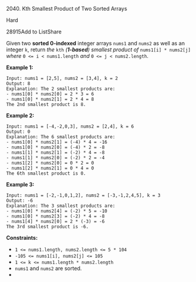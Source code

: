 2040\. Kth Smallest Product of Two Sorted Arrays

Hard

28915Add to ListShare

Given two **sorted 0-indexed** integer arrays `nums1` and `nums2` as well as an integer `k`, return _the_ `kth` _(**1-based**) smallest product of_ `nums1[i] * nums2[j]` _where_ `0 <= i < nums1.length` _and_ `0 <= j < nums2.length`.

**Example 1:**

```
Input: nums1 = [2,5], nums2 = [3,4], k = 2
Output: 8
Explanation: The 2 smallest products are:
- nums1[0] * nums2[0] = 2 * 3 = 6
- nums1[0] * nums2[1] = 2 * 4 = 8
The 2nd smallest product is 8.

```

**Example 2:**

```
Input: nums1 = [-4,-2,0,3], nums2 = [2,4], k = 6
Output: 0
Explanation: The 6 smallest products are:
- nums1[0] * nums2[1] = (-4) * 4 = -16
- nums1[0] * nums2[0] = (-4) * 2 = -8
- nums1[1] * nums2[1] = (-2) * 4 = -8
- nums1[1] * nums2[0] = (-2) * 2 = -4
- nums1[2] * nums2[0] = 0 * 2 = 0
- nums1[2] * nums2[1] = 0 * 4 = 0
The 6th smallest product is 0.

```

**Example 3:**

```
Input: nums1 = [-2,-1,0,1,2], nums2 = [-3,-1,2,4,5], k = 3
Output: -6
Explanation: The 3 smallest products are:
- nums1[0] * nums2[4] = (-2) * 5 = -10
- nums1[0] * nums2[3] = (-2) * 4 = -8
- nums1[4] * nums2[0] = 2 * (-3) = -6
The 3rd smallest product is -6.

```

**Constraints:**

- `1 <= nums1.length, nums2.length <= 5 * 104`
- `-105 <= nums1[i], nums2[j] <= 105`
- `1 <= k <= nums1.length * nums2.length`
- `nums1` and `nums2` are sorted.
- 